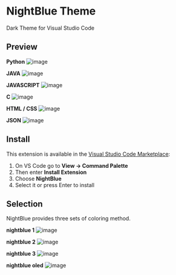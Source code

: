 # NightBlue Theme

Dark Theme for Visual Studio Code

## Preview
**Python**
![image](https://user-images.githubusercontent.com/24566737/112941515-4cb94e80-9161-11eb-84e4-df0379930551.png)

**JAVA**
![image](https://user-images.githubusercontent.com/24566737/112941534-52169900-9161-11eb-905f-aa7b35ee8e12.png)

**JAVASCRIPT**
![image](https://user-images.githubusercontent.com/24566737/112941552-5a6ed400-9161-11eb-9d6e-ac3e426a2671.png)

**C**
![image](https://user-images.githubusercontent.com/24566737/112941566-5fcc1e80-9161-11eb-9f84-c5320e9f785f.png)

**HTML / CSS**
![image](https://user-images.githubusercontent.com/24566737/112941580-65c1ff80-9161-11eb-83b0-6e3c0c095054.png)

**JSON**
![image](https://user-images.githubusercontent.com/24566737/112941595-6eb2d100-9161-11eb-965d-760d0ee5547a.png)


## Install

This extension is available in the [Visual Studio Code Marketplace](https://marketplace.visualstudio.com/items?itemName=yeekiiiiii.nightblue):
1. On VS Code go to **View -> Command Palette**
2. Then enter **Install Extension**
3. Choose **NightBlue**
4. Select it or press Enter to install

## Selection

NightBlue provides three sets of coloring method.

**nightblue 1**
![image](https://user-images.githubusercontent.com/24566737/112941740-ac175e80-9161-11eb-8774-b9af258ed3d6.png)

**nightblue 2**
![image](https://user-images.githubusercontent.com/24566737/112941760-b5083000-9161-11eb-884d-00d88674e479.png)

**nightblue 3**
![image](https://user-images.githubusercontent.com/24566737/112941790-bd606b00-9161-11eb-961b-10e48c7d7463.png)

**nightblue oled**
![image](https://user-images.githubusercontent.com/24566737/113828802-5f620200-97b7-11eb-86d8-9819719679a4.png)

